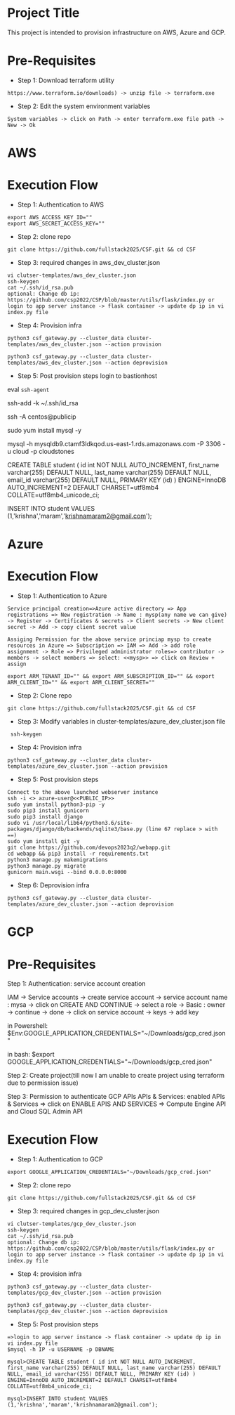 Project Title
=====================
This project is intended to provision infrastructure on AWS, Azure and GCP.

Pre-Requisites
============================
* Step 1: Download terraform utility
```
https://www.terraform.io/downloads) -> unzip file -> terraform.exe
```
* Step 2: Edit the system environment variables
```
System variables -> click on Path -> enter terraform.exe file path -> New -> Ok 
```
AWS
======
Execution Flow
=====================
* Step 1: Authentication to AWS 
```
export AWS_ACCESS_KEY_ID=""
export AWS_SECRET_ACCESS_KEY=""
```
* Step 2: clone repo
```
git clone https://github.com/fullstack2025/CSF.git && cd CSF
```
* Step 3: required changes in aws_dev_cluster.json
```
vi clutser-templates/aws_dev_cluster.json
ssh-keygen
cat ~/.ssh/id_rsa.pub
optional: Change db ip: https://github.com/csp2022/CSP/blob/master/utils/flask/index.py or login to app server instance -> flask container -> update dp ip in vi index.py file
```
* Step 4: Provision infra
```
python3 csf_gateway.py --cluster_data cluster-templates/aws_dev_cluster.json --action provision
```
```
python3 csf_gateway.py --cluster_data cluster-templates/aws_dev_cluster.json --action deprovision
```
* Step 5: Post provision steps
login to bastionhost

eval `ssh-agent`

ssh-add -k ~/.ssh/id_rsa

ssh -A centos@publicip

sudo yum install mysql -y

mysql -h mysqldb9.ctamf3ldkqod.us-east-1.rds.amazonaws.com -P 3306 -u cloud -p cloudstones

CREATE TABLE student ( id int NOT NULL AUTO_INCREMENT, first_name varchar(255) DEFAULT NULL, last_name varchar(255) DEFAULT NULL, email_id varchar(255) DEFAULT NULL, PRIMARY KEY (id) ) ENGINE=InnoDB AUTO_INCREMENT=2 DEFAULT CHARSET=utf8mb4 COLLATE=utf8mb4_unicode_ci;

INSERT INTO student VALUES (1,'krishna','maram','krishnamaram2@gmail.com');


Azure
=======
Execution Flow
=====================
* Step 1: Authentication to Azure
```
Service principal creation=>Azure active directory => App registrations => New registration -> Name : mysp(any name we can give) -> Register -> Certificates & secrets -> Client secrets -> New client secret -> Add -> copy client secret value

Assiging Permission for the above service princiap mysp to create resources in Azure => Subscription => IAM => Add -> add role assignment -> Role => Privileged administrator roles=> contributor -> members -> select members => select: <<mysp>> => click on Review + assign

export ARM_TENANT_ID="" && export ARM_SUBSCRIPTION_ID="" && export ARM_CLIENT_ID="" && export ARM_CLIENT_SECRET=""
```
* Step 2: Clone repo
```
git clone https://github.com/fullstack2025/CSF.git && cd CSF
```
* Step 3: Modify variables in cluster-templates/azure_dev_cluster.json file
```
 ssh-keygen
```
* Step 4: Provision infra
```
python3 csf_gateway.py --cluster_data cluster-templates/azure_dev_cluster.json --action provision
```
* Step 5: Post provision steps
```
Connect to the above launched webserver instance
ssh -i <> azure-user@<<PUBLIC_IP>>
sudo yum install python3-pip -y
sudo pip3 install gunicorn
sudo pip3 install django
sudo vi /usr/local/lib64/python3.6/site-packages/django/db/backends/sqlite3/base.py (line 67 replace > with ==)
sudo yum install git -y
git clone https://github.com/devops2023q2/webapp.git
cd webapp && pip3 install -r requirements.txt
python3 manage.py makemigrations
python3 manage.py migrate
gunicorn main.wsgi --bind 0.0.0.0:8000
```
* Step 6: Deprovision infra
```
python3 csf_gateway.py --cluster_data cluster-templates/azure_dev_cluster.json --action deprovision
```
GCP
=======
Pre-Requisites
=====================
Step 1: Authentication: service account creation

IAM -> Service accounts -> create service account -> service account name : mysa -> click on CREATE AND CONTINUE ->  select a role -> Basic : owner -> continue -> done -> click on service account -> keys -> add key 

in Powershell: $Env:GOOGLE_APPLICATION_CREDENTIALS="~/Downloads/gcp_cred.json"

in bash: $export GOOGLE_APPLICATION_CREDENTIALS="~/Downloads/gcp_cred.json"

Step 2: Create project(till now I am unable to create project using terraform due to permission issue)

Step 3: Permission to authenticate GCP APIs
 APIs & Services: enabled APIs & Services => click on ENABLE APIS AND SERVICES => Compute Engine API and Cloud SQL Admin API

Execution Flow
=====================
 * Step 1: Authentication to GCP
 ```
 export GOOGLE_APPLICATION_CREDENTIALS="~/Downloads/gcp_cred.json"
 ```
* Step 2: clone repo
```
git clone https://github.com/fullstack2025/CSF.git && cd CSF
```
* Step 3: required changes in gcp_dev_cluster.json
```
vi clutser-templates/gcp_dev_cluster.json
ssh-keygen
cat ~/.ssh/id_rsa.pub
optional: Change db ip: https://github.com/csp2022/CSP/blob/master/utils/flask/index.py or login to app server instance -> flask container -> update dp ip in vi index.py file
```
* Step 4: provision infra
```
python3 csf_gateway.py --cluster_data cluster-templates/gcp_dev_cluster.json --action provision
```
```
python3 csf_gateway.py --cluster_data cluster-templates/gcp_dev_cluster.json --action deprovision
```
* Step 5: Post provision steps
 ```
=>login to app server instance -> flask container -> update dp ip in vi index.py file
$mysql -h IP -u USERNAME -p DBNAME
 
mysql>CREATE TABLE student ( id int NOT NULL AUTO_INCREMENT, first_name varchar(255) DEFAULT NULL, last_name varchar(255) DEFAULT NULL, email_id varchar(255) DEFAULT NULL, PRIMARY KEY (id) ) ENGINE=InnoDB AUTO_INCREMENT=2 DEFAULT CHARSET=utf8mb4 COLLATE=utf8mb4_unicode_ci;
 
mysql>INSERT INTO student VALUES (1,'krishna','maram','krishnamaram2@gmail.com');
```
